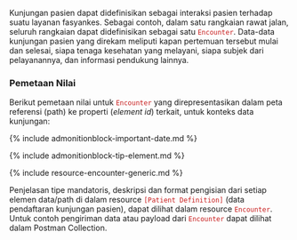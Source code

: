 Kunjungan pasien dapat didefinisikan sebagai interaksi pasien terhadap suatu layanan fasyankes. Sebagai contoh, dalam satu rangkaian rawat jalan, seluruh rangkaian dapat didefinisikan sebagai satu <span style="color:#c81e1e">`Encounter`</span>. Data-data kunjungan pasien yang direkam meliputi kapan pertemuan tersebut mulai dan selesai, siapa tenaga kesehatan yang melayani, siapa subjek dari pelayanannya, dan informasi pendukung lainnya.

### Pemetaan Nilai
Berikut pemetaan nilai untuk <span style="color:#c81e1e">`Encounter`</span> yang direpresentasikan dalam peta referensi (path) ke properti (*element id*) terkait, untuk konteks data kunjungan:

{% include admonitionblock-important-date.md %}

{% include admonitionblock-tip-element.md %}

{% include resource-encounter-generic.md %}

Penjelasan tipe mandatoris, deskripsi dan format pengisian dari setiap elemen data/path di dalam resource <span style="color:#c81e1e">`[Patient Definition]`</span> (data pendaftaran kunjungan pasien), dapat dilihat dalam resource <span style="color:#c81e1e">`Encounter`</span>. Untuk contoh pengiriman data atau payload dari <span style="color:#c81e1e">`Encounter`</span> dapat dilihat dalam Postman Collection.
